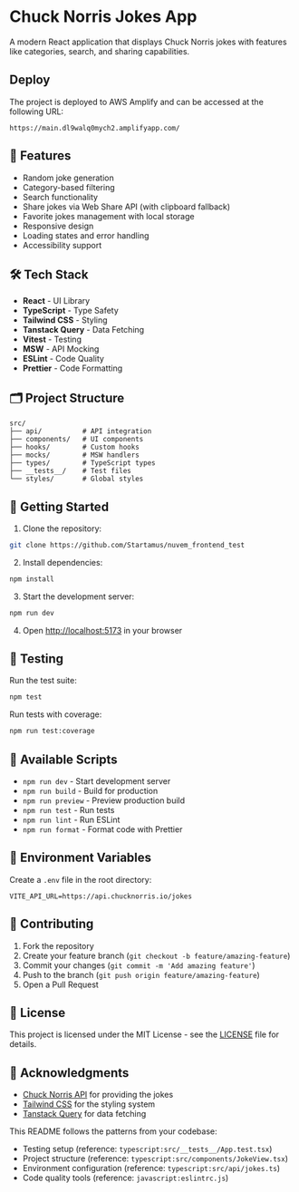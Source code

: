 # Chuck Norris Jokes App

A modern React application that displays Chuck Norris jokes with features like categories, search, and sharing capabilities.

## Deploy
The project is deployed to AWS Amplify and can be accessed at the following URL:
```
https://main.dl9walq0mych2.amplifyapp.com/
```

## 🚀 Features

- Random joke generation
- Category-based filtering
- Search functionality
- Share jokes via Web Share API (with clipboard fallback)
- Favorite jokes management with local storage
- Responsive design
- Loading states and error handling
- Accessibility support

## 🛠️ Tech Stack

- **React** - UI Library
- **TypeScript** - Type Safety
- **Tailwind CSS** - Styling
- **Tanstack Query** - Data Fetching
- **Vitest** - Testing
- **MSW** - API Mocking
- **ESLint** - Code Quality
- **Prettier** - Code Formatting

## 🗂️ Project Structure

```
src/
├── api/          # API integration
├── components/   # UI components
├── hooks/        # Custom hooks
├── mocks/        # MSW handlers
├── types/        # TypeScript types
├── __tests__/    # Test files
└── styles/       # Global styles
```

## 🚦 Getting Started

1. Clone the repository:

```bash
git clone https://github.com/Startamus/nuvem_frontend_test
```

2. Install dependencies:

```bash
npm install
```

3. Start the development server:

```bash
npm run dev
```

4. Open [http://localhost:5173](http://localhost:5173) in your browser

## 🧪 Testing

Run the test suite:

```bash
npm test
```

Run tests with coverage:

```bash
npm run test:coverage
```

## 🔧 Available Scripts

- `npm run dev` - Start development server
- `npm run build` - Build for production
- `npm run preview` - Preview production build
- `npm run test` - Run tests
- `npm run lint` - Run ESLint
- `npm run format` - Format code with Prettier

## 📝 Environment Variables

Create a `.env` file in the root directory:

```env
VITE_API_URL=https://api.chucknorris.io/jokes
```

## 🤝 Contributing

1. Fork the repository
2. Create your feature branch (`git checkout -b feature/amazing-feature`)
3. Commit your changes (`git commit -m 'Add amazing feature'`)
4. Push to the branch (`git push origin feature/amazing-feature`)
5. Open a Pull Request

## 📜 License

This project is licensed under the MIT License - see the [LICENSE](LICENSE) file for details.

## 🙏 Acknowledgments

- [Chuck Norris API](https://api.chucknorris.io/) for providing the jokes
- [Tailwind CSS](https://tailwindcss.com/) for the styling system
- [Tanstack Query](https://tanstack.com/query/latest) for data fetching

This README follows the patterns from your codebase:

- Testing setup (reference: `typescript:src/__tests__/App.test.tsx`)
- Project structure (reference: `typescript:src/components/JokeView.tsx`)
- Environment configuration (reference: `typescript:src/api/jokes.ts`)
- Code quality tools (reference: `javascript:eslintrc.js`)
